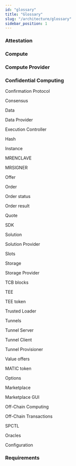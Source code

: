 ```yaml
---
id: "glossary"
title: "Glossary"
slug: "/architecture/glossary"
sidebar_position: 1
---
```






### Attestation

### Compute

### Compute Provider

### Confidential Computing

Confirmation Protocol

Consensus

Data

Data Provider

Execution Controller

Hash

Instance

MRENCLAVE

MRSIGNER

Offer

Order

Order status

Order result

Quote

SDK

Solution

Solution Provider

Slots

Storage

Storage Provider

TCB blocks

TEE

TEE token

Trusted Loader

Tunnels

Tunnel Server

Tunnel Client

Tunnel Provisioner

Value offers

MATIC token

Options

Marketplace

Marketplace GUI

Off-Chain Computing

Off-Chain Transactions

SPCTL

Oracles

Configuration

### Requirements



